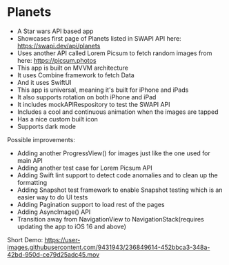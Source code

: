 # Planets
- A Star wars API based app
- Showcases first page of Planets listed in SWAPI API here: https://swapi.dev/api/planets
- Uses another API called Lorem Picsum to fetch random images from here: https://picsum.photos
- This app is built on MVVM architecture 
- It uses Combine framework to fetch Data
- And it uses SwiftUI 
- This app is universal, meaning it's built for iPhone and iPads
- It also supports rotation on both iPhone and iPad
- It includes mockAPIRespository to test the SWAPI API
- Includes a cool and continuous animation when the images are tapped 
- Has a nice custom built icon
- Supports dark mode

Possible improvements:
- Adding another ProgressView() for images just like the one used for main API
- Adding another test case for Lorem Picsum API
- Adding Swift lint support to detect code anomalies and to clean up the formatting
- Adding Snapshot test framework to enable Snapshot testing which is an easier way to do UI tests 
- Adding Pagination support to load rest of the pages
- Adding AsyncImage() API 
- Transition away from NavigationView to NavigationStack(requires updating the app to iOS 16 and above)

Short Demo:
https://user-images.githubusercontent.com/9431943/236849614-452bbca3-348a-42bd-950d-ce79d25adc45.mov

